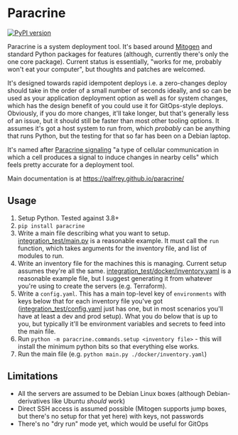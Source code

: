 Paracrine
=========
[![PyPI version](https://badge.fury.io/py/paracrine.svg)](https://badge.fury.io/py/paracrine)

Paracrine is a system deployment tool. It's based around [Mitogen](https://mitogen.networkgenomics.com/) and standard Python packages for
features (although, currently there's only the one core package). Current status is essentially,
"works for me, probably won't eat your computer", but thoughts and patches are welcomed.

It's designed towards rapid idempotent deploys i.e. a zero-changes deploy should take in the order of a small number of seconds ideally, and so can be used as your application deployment option as well as for system changes, which has the design benefit of you could use it for GitOps-style deploys. Obviously, if you do more changes, it'll take longer, but that's generally less of an issue, but it should still be faster than most other tooling options. It assumes it's got a host system to run from, which _probably_ can be anything that runs Python, but the testing for that so far has been on a Debian laptop.

It's named after [Paracrine signaling](https://en.wikipedia.org/wiki/Paracrine_signaling) "a type of cellular communication in which a cell produces a signal to induce changes in nearby cells" which feels pretty accurate for a deployment tool.

Main documentation is at https://palfrey.github.io/paracrine/

Usage
-----

1. Setup Python. Tested against 3.8+
2. `pip install paracrine`
3. Write a main file describing what you want to setup. [integration_test/main.py](https://github.com/palfrey/paracrine/blob/main/integration_test/main.py) is a reasonable example. It must call the `run` function, which takes arguments for the inventory file, and list of modules to run.
4. Write an inventory file for the machines this is managing. Current setup assumes they're all the same. [integration_test/docker/inventory.yaml](https://github.com/palfrey/paracrine/blob/main/integration_test/docker/inventory.yaml) is a reasonable example file, but I suggest generating it from whatever you're using to create the servers (e.g. Terraform).
5. Write a `config.yaml`. This has a main top-level key of `environments` with keys below that for each inventory file you've got ([integration_test/config.yaml](https://github.com/palfrey/paracrine/blob/main/integration_test/config.yaml) just has one, but in most scenarios you'll have at least a dev and prod setup). What you do below that is up to you, but typically it'll be environment variables and secrets to feed into the main file.
6. Run `python -m paracrine.commands.setup <inventory file>` - this will install the minimum python bits so that everything else works.
7. Run the main file (e.g. `python main.py ./docker/inventory.yaml`)

Limitations
-----------
* All the servers are assumed to be Debian Linux boxes (although Debian-derivatives like Ubuntu _should_ work)
* Direct SSH access is assumed possible (Mitogen supports jump boxes, but there's no setup for that yet here) with keys, not passwords
* There's no "dry run" mode yet, which would be useful for GitOps
